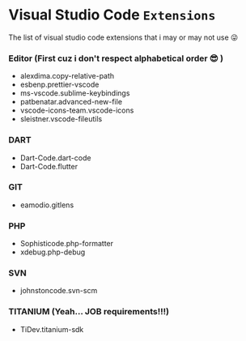 # Visual Studio Code `Extensions`

The list of visual studio code extensions that i may or may not use :stuck_out_tongue_winking_eye:

### Editor (First cuz i don't respect alphabetical order :sunglasses: )
- alexdima.copy-relative-path
- esbenp.prettier-vscode
- ms-vscode.sublime-keybindings
- patbenatar.advanced-new-file
- vscode-icons-team.vscode-icons
- sleistner.vscode-fileutils

### DART
- Dart-Code.dart-code
- Dart-Code.flutter

### GIT
- eamodio.gitlens

### PHP
- Sophisticode.php-formatter
- xdebug.php-debug

### SVN
- johnstoncode.svn-scm

### TITANIUM (Yeah... JOB requirements!!!)
- TiDev.titanium-sdk

